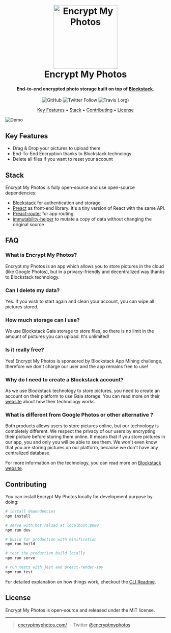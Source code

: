 <h1 align="center">
  <br>
  <a href="https://encryptmyphotos.com/"><img src="https://github.com/Pierre-Gilles/encryptmyphotos/raw/master/media/logo.gif" alt="Encrypt My Photos" width="200"></a>
  <br>
  Encrypt My Photos
  <br>
</h1>

<h4 align="center">End-to-end encrypted photo storage built on top of <a href="https://blockstack.org/" target="_blank">Blockstack</a>.</h4>

<p align="center">
  <img alt="GitHub" src="https://img.shields.io/github/license/Pierre-Gilles/encryptmyphotos.svg">
  <img alt="Twitter Follow" src="https://img.shields.io/twitter/follow/encryptmyphotos.svg?style=social">
  <img alt="Travis (.org)" src="https://img.shields.io/travis/Pierre-Gilles/encryptmyphotos.svg">
</p>

<p align="center">
  <a href="#key-features">Key Features</a> •
  <a href="#stack">Stack</a> •
  <a href="#how-to-use">Contributing</a> •
  <a href="#license">License</a>
</p>

![Demo](https://github.com/Pierre-Gilles/encryptmyphotos/raw/master/media/demo.jpeg)

## Key Features

- Drag & Drop your pictures to upload them
- End-To-End Encryption thanks to Blockstack technology
- Delete all files if you want to reset your account

## Stack

Encrypt My Photos is fully open-source and use open-source dependencies:

- [Blockstack](https://github.com/blockstack/blockstack.js/) for authentication and storage.
- [Preact](https://github.com/developit/preact) as front-end library. It's a tiny version of React with the same API.
- [Preact-router](https://github.com/developit/preact-router) for app routing.
- [immutability-helper](https://github.com/kolodny/immutability-helper) to mutate a copy of data without changing the original source

## FAQ

### What is Encrypt My Photos?

Encrypt my Photos is an app which allows you to store pictures in the cloud (like Google Photos), but in a privacy-friendly and decentralized way thanks to Blockstack technology.

### Can I delete my data?

Yes. If you wish to start again and clean your account, you can wipe all pictures stored.

### How much storage can I use?

We use Blockstack Gaia storage to store files, so there is no limit in the amount of pictures you can upload. It's unlimited!

### Is it really free?

Yes! Encrypt My Photos is sponsored by Blockstack App Mining challenge, therefore we don't charge our user and the app remains free to use!

### Why do I need to create a Blockstack account?

As we use Blockstack technology to store pictures, you need to create an account on their platform to use Gaia storage. You can read more on their [website](https://blockstack.org/) about how their technology works.

### What is different from Google Photos or other alternative ?

Both products allows users to store pictures online, but our technology is completely different. We respect the privacy of our users by encrypting their picture before storing them online. It means that if you store pictures in our app, you and only you will be able to see them. We won't even know that you are storing pictures on our platform, because we don't have any centralized database.

For more information on the technology, you can read more on [Blockstack website](https://blockstack.org/).

## Contributing

You can install Encrypt My Photos locally for development purpose by doing:

```bash
# install dependencies
npm install

# serve with hot reload at localhost:8080
npm run dev

# build for production with minification
npm run build

# test the production build locally
npm run serve

# run tests with jest and preact-render-spy
npm run test
```

For detailed explanation on how things work, checkout the [CLI Readme](https://github.com/developit/preact-cli/blob/master/README.md).

## License

Encrypt My Photos is open-source and released under the MIT license.

---

> [encryptmyphotos.com/](https://encryptmyphotos.com/) &nbsp;&middot;&nbsp;
> Twitter [@encryptmyphotos](https://twitter.com/encryptmyphotos)
